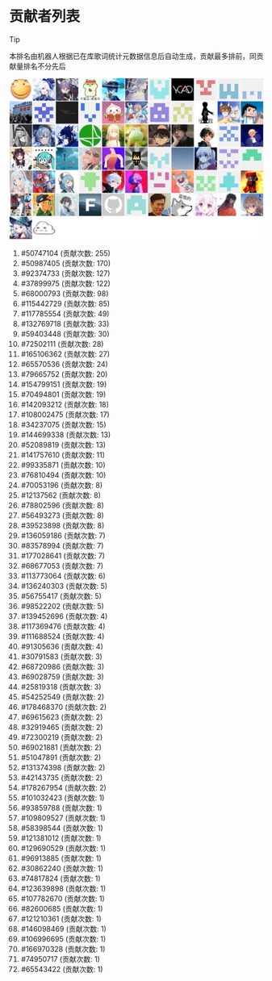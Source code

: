 # 贡献者列表

> [!TIP]
> 本排名由机器人根据已在库歌词统计元数据信息后自动生成，贡献最多排前，同贡献量排名不分先后

![贡献者头像画廊](./CONTRIBUTORS.svg)

1. #50747104 (贡献次数: 255)
2. #50987405 (贡献次数: 170)
3. #92374733 (贡献次数: 127)
4. #37899975 (贡献次数: 122)
5. #68000793 (贡献次数: 98)
6. #115442729 (贡献次数: 85)
7. #117785554 (贡献次数: 49)
8. #132769718 (贡献次数: 33)
9. #59403448 (贡献次数: 30)
10. #72502111 (贡献次数: 28)
11. #165106362 (贡献次数: 27)
12. #65570536 (贡献次数: 24)
13. #79665752 (贡献次数: 20)
14. #154799151 (贡献次数: 19)
15. #70494801 (贡献次数: 19)
16. #142093212 (贡献次数: 18)
17. #108002475 (贡献次数: 17)
18. #34237075 (贡献次数: 15)
19. #144699338 (贡献次数: 13)
20. #52089819 (贡献次数: 13)
21. #141757610 (贡献次数: 11)
22. #99335871 (贡献次数: 10)
23. #76810494 (贡献次数: 10)
24. #70053196 (贡献次数: 8)
25. #12137562 (贡献次数: 8)
26. #78802596 (贡献次数: 8)
27. #56493273 (贡献次数: 8)
28. #39523898 (贡献次数: 8)
29. #136059186 (贡献次数: 7)
30. #83578994 (贡献次数: 7)
31. #177028641 (贡献次数: 7)
32. #68677053 (贡献次数: 7)
33. #113773064 (贡献次数: 6)
34. #136240303 (贡献次数: 5)
35. #56755417 (贡献次数: 5)
36. #98522202 (贡献次数: 5)
37. #139452696 (贡献次数: 4)
38. #117369476 (贡献次数: 4)
39. #111688524 (贡献次数: 4)
40. #91305636 (贡献次数: 4)
41. #30791583 (贡献次数: 3)
42. #68720986 (贡献次数: 3)
43. #69028759 (贡献次数: 3)
44. #25819318 (贡献次数: 3)
45. #54252549 (贡献次数: 2)
46. #178468370 (贡献次数: 2)
47. #69615623 (贡献次数: 2)
48. #32919465 (贡献次数: 2)
49. #72300219 (贡献次数: 2)
50. #69021881 (贡献次数: 2)
51. #51047891 (贡献次数: 2)
52. #131374398 (贡献次数: 2)
53. #42143735 (贡献次数: 2)
54. #178267954 (贡献次数: 2)
55. #101032423 (贡献次数: 1)
56. #93859788 (贡献次数: 1)
57. #109809527 (贡献次数: 1)
58. #58398544 (贡献次数: 1)
59. #121381012 (贡献次数: 1)
60. #129690529 (贡献次数: 1)
61. #96913885 (贡献次数: 1)
62. #30862240 (贡献次数: 1)
63. #74817824 (贡献次数: 1)
64. #123639898 (贡献次数: 1)
65. #107782670 (贡献次数: 1)
66. #82600685 (贡献次数: 1)
67. #121210361 (贡献次数: 1)
68. #146098469 (贡献次数: 1)
69. #106996695 (贡献次数: 1)
70. #166970328 (贡献次数: 1)
71. #74950717 (贡献次数: 1)
72. #65543422 (贡献次数: 1)
